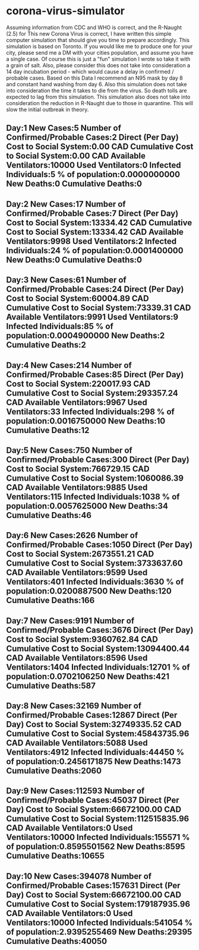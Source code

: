 # corona-virus-simulator

Assuming information from CDC and WHO is correct, and the R-Naught (2.5) for This new Corona Virus is correct, I have written this simple computer simulation that should give you time to prepare accordingly. This simulation is based on Toronto. If you would like me to produce one for your city, please send me a DM with your cities population, and assume you have a single case. Of course this is just a "fun" simulation I wrote so take it with a grain of salt. Also, please consider this does not take into consideration a 14 day incubation period - which would cause a delay in confirmed / probable cases. Based on this Data I recommend an N95 mask by day 8 and constant hand washing from day 6. Also this simulation does not take into consideration the time it takes to die from the virus. So death tolls are expected to lag from this simulation. This simulation also does not take into consideration the reduction in R-Naught due to those in quarantine. This will slow the initial outbreak in theory. 

Day:1
New Cases:5
Number of Confirmed/Probable Cases:2
Direct (Per Day) Cost to Social System:0.00 CAD
Cumulative Cost to Social System:0.00 CAD
Available Ventilators:10000
Used Ventilators:0
Infected Individuals:5
% of population:0.0000000000
New Deaths:0
Cumulative Deaths:0
-----------------------

Day:2
New Cases:17
Number of Confirmed/Probable Cases:7
Direct (Per Day) Cost to Social System:13334.42 CAD
Cumulative Cost to Social System:13334.42 CAD
Available Ventilators:9998
Used Ventilators:2
Infected Individuals:24
% of population:0.0001400000
New Deaths:0
Cumulative Deaths:0
-----------------------

Day:3
New Cases:61
Number of Confirmed/Probable Cases:24
Direct (Per Day) Cost to Social System:60004.89 CAD
Cumulative Cost to Social System:73339.31 CAD
Available Ventilators:9991
Used Ventilators:9
Infected Individuals:85
% of population:0.0004900000
New Deaths:2
Cumulative Deaths:2
-----------------------

Day:4
New Cases:214
Number of Confirmed/Probable Cases:85
Direct (Per Day) Cost to Social System:220017.93 CAD
Cumulative Cost to Social System:293357.24 CAD
Available Ventilators:9967
Used Ventilators:33
Infected Individuals:298
% of population:0.0016750000
New Deaths:10
Cumulative Deaths:12
-----------------------

Day:5
New Cases:750
Number of Confirmed/Probable Cases:300
Direct (Per Day) Cost to Social System:766729.15 CAD
Cumulative Cost to Social System:1060086.39 CAD
Available Ventilators:9885
Used Ventilators:115
Infected Individuals:1038
% of population:0.0057625000
New Deaths:34
Cumulative Deaths:46
-----------------------

Day:6
New Cases:2626
Number of Confirmed/Probable Cases:1050
Direct (Per Day) Cost to Social System:2673551.21 CAD
Cumulative Cost to Social System:3733637.60 CAD
Available Ventilators:9599
Used Ventilators:401
Infected Individuals:3630
% of population:0.0200887500
New Deaths:120
Cumulative Deaths:166
-----------------------

Day:7
New Cases:9191
Number of Confirmed/Probable Cases:3676
Direct (Per Day) Cost to Social System:9360762.84 CAD
Cumulative Cost to Social System:13094400.44 CAD
Available Ventilators:8596
Used Ventilators:1404
Infected Individuals:12701
% of population:0.0702106250
New Deaths:421
Cumulative Deaths:587
-----------------------

Day:8
New Cases:32169
Number of Confirmed/Probable Cases:12867
Direct (Per Day) Cost to Social System:32749335.52 CAD
Cumulative Cost to Social System:45843735.96 CAD
Available Ventilators:5088
Used Ventilators:4912
Infected Individuals:44450
% of population:0.2456171875
New Deaths:1473
Cumulative Deaths:2060
-----------------------

Day:9
New Cases:112593
Number of Confirmed/Probable Cases:45037
Direct (Per Day) Cost to Social System:66672100.00 CAD
Cumulative Cost to Social System:112515835.96 CAD
Available Ventilators:0
Used Ventilators:10000
Infected Individuals:155571
% of population:0.8595501562
New Deaths:8595
Cumulative Deaths:10655
-----------------------

Day:10
New Cases:394078
Number of Confirmed/Probable Cases:157631
Direct (Per Day) Cost to Social System:66672100.00 CAD
Cumulative Cost to Social System:179187935.96 CAD
Available Ventilators:0
Used Ventilators:10000
Infected Individuals:541054
% of population:2.9395255469
New Deaths:29395
Cumulative Deaths:40050
-----------------------
